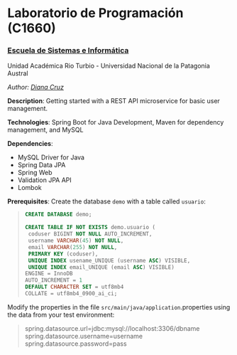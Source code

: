 # Laboratorio de Programación (C1660) 
### [Escuela de Sistemas e Informática](#)
Unidad Académica Rio Turbio - Universidad Nacional de la Patagonia Austral

*Author: [Diana Cruz](https://github.com/daincz)*

**Description**: Getting started with a REST API microservice for basic user management.

**Technologies**: Spring Boot for Java Development, Maven for dependency management, and MySQL

**Dependencies**:

- MySQL Driver for Java
- Spring Data JPA
- Spring Web
- Validation JPA API
- Lombok

**Prerequisites**:
Create the database `demo` with a table called `usuario`:

> ```sql
> CREATE DATABASE demo;
>
>CREATE TABLE IF NOT EXISTS demo.usuario (
>  coduser BIGINT NOT NULL AUTO_INCREMENT,
>  username VARCHAR(45) NOT NULL,
>  email VARCHAR(255) NOT NULL,
>  PRIMARY KEY (coduser),
>  UNIQUE INDEX usename_UNIQUE (username ASC) VISIBLE,
>  UNIQUE INDEX email_UNIQUE (email ASC) VISIBLE)
>ENGINE = InnoDB
>AUTO_INCREMENT = 1
>DEFAULT CHARACTER SET = utf8mb4
>COLLATE = utf8mb4_0900_ai_ci;

Modify the properties in the file `src/main/java/application`.properties using the data from your test environment:
>spring.datasource.url=jdbc:mysql://localhost:3306/dbname
>spring.datasource.username=username
>spring.datasource.password=pass